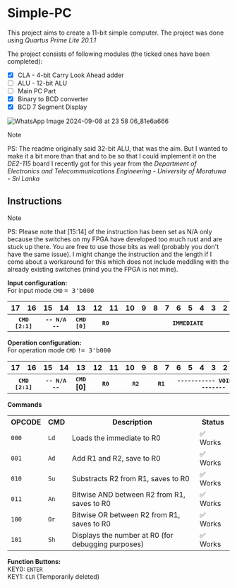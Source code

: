 # Simple-PC
This project aims to create a 11-bit simple computer. The project was done using _Quartus Prime Lite 20.1.1_

The project consists of following modules (the ticked ones have been completed):
- [x] CLA - 4-bit Carry Look Ahead adder
- [ ] ALU - 12-bit ALU
- [ ] Main PC Part
- [x] Binary to BCD converter
- [x] BCD 7 Segment Display

![WhatsApp Image 2024-09-08 at 23 58 06_81e6a666](https://github.com/user-attachments/assets/4c79b534-707f-4d50-9073-6826c14e7487)


> [!NOTE]
> PS: The readme originally said 32-bit ALU, that was the aim. But I wanted to make it a bit more than that and to be so that I could implement it on the _DE2-115_ board I recently got for this year from the _Department of Electronics and Telecommunications Engineering - University of Moratuwa - Sri Lanka_

## Instructions
> [!NOTE]
> PS: Please note that [15:14] of the instruction has been set as N/A only because the switches on my FPGA have developed too much rust and are stuck up there. You are free to use those bits as well (probably you don't have the same issue). I might change the instruction and the length if I come about a workaround for this which does not include meddling with the already existing switches (mind you the FPGA is not mine).

**Input configuration:**<br>
For input mode `CMD` <samp>= 3'b000</samp>

<table style="border-collapse: collapse; width: 100%;">
  <tr>
    <th>17</th>
    <th>16</th>
    <th>15</th>
    <th>14</th>
    <th>13</th>
    <th>12</th>
    <th>11</th>
    <th>10</th>
    <th>9</th>
    <th>8</th>
    <th>7</th>
    <th>6</th>
    <th>5</th>
    <th>4</th>
    <th>3</th>
    <th>2</th>
    <th>1</th>
    <th>0</th>
  </tr>
  <tr>
    <th colspan=2><samp>CMD<br>[2:1]</samp></th>
    <th colspan=2><samp>-- N/A --</samp></th>
    <th><samp>CMD<br>[0]</samp></th>
    <th colspan=2><samp>R0</samp></th>
    <th colspan=11><samp>IMMEDIATE</samp></th>
  </tr>
</table>


**Operation configuration:**<br>
For operation mode `CMD` <samp>!= 3'b000</samp>
<table style="border-collapse: collapse; width: 100%;">
  <tr>
    <th>17</th>
    <th>16</th>
    <th>15</th>
    <th>14</th>
    <th>13</th>
    <th>12</th>
    <th>11</th>
    <th>10</th>
    <th>9</th>
    <th>8</th>
    <th>7</th>
    <th>6</th>
    <th>5</th>
    <th>4</th>
    <th>3</th>
    <th>2</th>
    <th>1</th>
    <th>0</th>
  </tr>
  <tr>
    <th colspan=2><samp>CMD<br>[2:1]</samp></th>
    <th colspan=2><samp>-- N/A --</samp></th>
    <th><samp>CMD</samp><br>[0]</th>
    <th colspan=2><samp>R0</samp></th>
    <th colspan=2><samp>R2</samp></th>
    <th colspan=2><samp>R1</samp></th>
    <th colspan=7;"><samp>----------- VOID -----------</samp></th>
  </tr>
</table>

**Commands**
<table>
  <tr>
    <th>OPCODE</th>
    <th>CMD</th>
    <th>Description</th>
    <th>Status</th>
  </tr>
  <tr>
    <td><code>000</code></td>
    <td><code>Ld</code></td>
    <td>Loads the immediate to R0</td>
    <td> ✅ Works</td>
  </tr>
  
  <tr>
    <td><code>001</code></td>
    <td><code>Ad</code></td>
    <td>Add R1 and R2, save to R0</td>
    <td> ✅ Works</td>
  </tr>
  
  <tr>
    <td><code>010</code></td>
    <td><code>Su</code></td>
    <td>Substracts R2 from R1, saves to R0</td>
    <td> ✅ Works</td>
  </tr>
  
  <tr>
    <td><code>011</code></td>
    <td><code>An</code></td>
    <td>Bitwise AND between R2 from R1, saves to R0</td>
    <td> ✅ Works</td>
  </tr>
  
  <tr>
    <td><code>100</code></td>
    <td><code>Or</code></td>
    <td>Bitwise OR between R2 from R1, saves to R0</td>
    <td> ✅ Works</td>
  </tr>
  
  <tr>
    <td><code>101</code></td>
    <td><code>Sh</code></td>
    <td>Displays the number at R0 (for debugging purposes)</td>
    <td> ✅ Works</td>
  </tr>
</table>
  
**Function Buttons:**<br>
KEY0: `ENTER` <br>
KEY1: `CLR` (Temporarily deleted)
